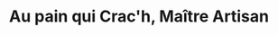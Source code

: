 ---
title: "Au pain qui Crac'h, Maître Artisan"
url: /crach/au-pain-qui-crach-maitre-artisan/
shop: Bäckerei
---